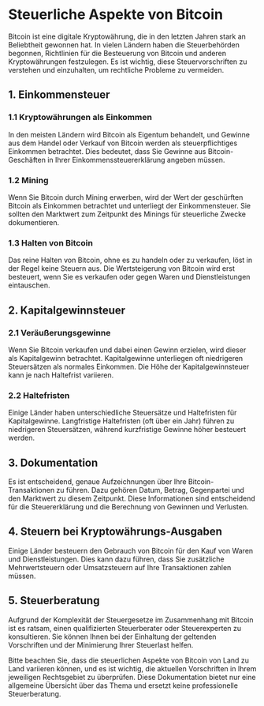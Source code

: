 # Steuerliche Aspekte von Bitcoin

Bitcoin ist eine digitale Kryptowährung, die in den letzten Jahren stark an Beliebtheit gewonnen hat. In vielen Ländern haben die Steuerbehörden begonnen, Richtlinien für die Besteuerung von Bitcoin und anderen Kryptowährungen festzulegen. Es ist wichtig, diese Steuervorschriften zu verstehen und einzuhalten, um rechtliche Probleme zu vermeiden.

## 1. Einkommensteuer

### 1.1 Kryptowährungen als Einkommen

In den meisten Ländern wird Bitcoin als Eigentum behandelt, und Gewinne aus dem Handel oder Verkauf von Bitcoin werden als steuerpflichtiges Einkommen betrachtet. Dies bedeutet, dass Sie Gewinne aus Bitcoin-Geschäften in Ihrer Einkommenssteuererklärung angeben müssen.

### 1.2 Mining

Wenn Sie Bitcoin durch Mining erwerben, wird der Wert der geschürften Bitcoin als Einkommen betrachtet und unterliegt der Einkommensteuer. Sie sollten den Marktwert zum Zeitpunkt des Minings für steuerliche Zwecke dokumentieren.

### 1.3 Halten von Bitcoin

Das reine Halten von Bitcoin, ohne es zu handeln oder zu verkaufen, löst in der Regel keine Steuern aus. Die Wertsteigerung von Bitcoin wird erst besteuert, wenn Sie es verkaufen oder gegen Waren und Dienstleistungen eintauschen.

## 2. Kapitalgewinnsteuer

### 2.1 Veräußerungsgewinne

Wenn Sie Bitcoin verkaufen und dabei einen Gewinn erzielen, wird dieser als Kapitalgewinn betrachtet. Kapitalgewinne unterliegen oft niedrigeren Steuersätzen als normales Einkommen. Die Höhe der Kapitalgewinnsteuer kann je nach Haltefrist variieren.

### 2.2 Haltefristen

Einige Länder haben unterschiedliche Steuersätze und Haltefristen für Kapitalgewinne. Langfristige Haltefristen (oft über ein Jahr) führen zu niedrigeren Steuersätzen, während kurzfristige Gewinne höher besteuert werden.

## 3. Dokumentation

Es ist entscheidend, genaue Aufzeichnungen über Ihre Bitcoin-Transaktionen zu führen. Dazu gehören Datum, Betrag, Gegenpartei und den Marktwert zu diesem Zeitpunkt. Diese Informationen sind entscheidend für die Steuererklärung und die Berechnung von Gewinnen und Verlusten.

## 4. Steuern bei Kryptowährungs-Ausgaben

Einige Länder besteuern den Gebrauch von Bitcoin für den Kauf von Waren und Dienstleistungen. Dies kann dazu führen, dass Sie zusätzliche Mehrwertsteuern oder Umsatzsteuern auf Ihre Transaktionen zahlen müssen.

## 5. Steuerberatung

Aufgrund der Komplexität der Steuergesetze im Zusammenhang mit Bitcoin ist es ratsam, einen qualifizierten Steuerberater oder Steuerexperten zu konsultieren. Sie können Ihnen bei der Einhaltung der geltenden Vorschriften und der Minimierung Ihrer Steuerlast helfen.

Bitte beachten Sie, dass die steuerlichen Aspekte von Bitcoin von Land zu Land variieren können, und es ist wichtig, die aktuellen Vorschriften in Ihrem jeweiligen Rechtsgebiet zu überprüfen. Diese Dokumentation bietet nur eine allgemeine Übersicht über das Thema und ersetzt keine professionelle Steuerberatung.
